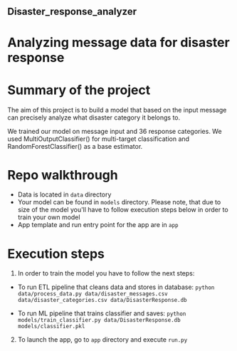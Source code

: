 ## Disaster_response_analyzer

# Analyzing message data for disaster response


# Summary of the project

The aim of this project is to build a model that based on the input message can precisely analyze what disaster category it belongs to.

We trained our model on message input and 36 response categories. We used  MultiOutputClassifier() for multi-target classification and RandomForestClassifier()  as a base estimator.

# Repo walkthrough
  - Data is located in `data` directory
  - Your model can be found in `models` directory. Please note, that due to size of the model you'll have to follow execution steps below in order to train your own model
  - App template and run entry point for the app are in `app`


# Execution steps

1. In order to train the model  you have to follow the next steps:
  - To run ETL pipeline that cleans data and stores in database:
     `python data/process_data.py data/disaster_messages.csv data/disaster_categories.csv data/DisasterResponse.db`
     
 - To run ML pipeline that trains classifier and saves:
     `python models/train_classifier.py data/DisasterResponse.db models/classifier.pkl`

2. To launch the app, go to `app` directory and execute `run.py`


